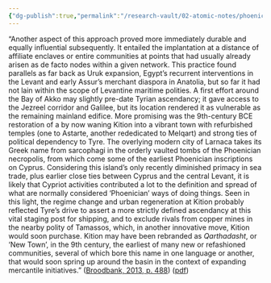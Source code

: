 ```yaml
---
{"dg-publish":true,"permalink":"/research-vault/02-atomic-notes/phoenician-cities-tyre-specifically-practiced-planting-colonies-at-places-that-were-already-nodes-within-mediterranean-networks/"}
---
```


“Another aspect of this approach proved more immediately durable and equally influential subsequently. It entailed the implantation at a distance of affiliate enclaves or entire communities at points that had usually already arisen as de facto nodes within a given network. This practice found parallels as far back as Uruk expansion, Egypt’s recurrent interventions in the Levant and early Assur’s merchant diaspora in Anatolia, but so far it had not lain within the scope of Levantine maritime polities. A first effort around the Bay of Akko may slightly pre-date Tyrian ascendancy; it gave access to the Jezreel corridor and Galilee, but its location rendered it as vulnerable as the remaining mainland edifice. More promising was the 9th-century BCE restoration of a by now waning Kition into a vibrant town with refurbished temples (one to Astarte, another rededicated to Melqart) and strong ties of political dependency to Tyre. The overlying modern city of Larnaca takes its Greek name from sarcophagi in the orderly vaulted tombs of the Phoenician necropolis, from which come some of the earliest Phoenician inscriptions on Cyprus. Considering this island’s only recently diminished primacy in sea trade, plus earlier close ties between Cyprus and the central Levant, it is likely that Cypriot activities contributed a lot to the definition and spread of what are normally considered ‘Phoenician’ ways of doing things. Seen in this light, the regime change and urban regeneration at Kition probably reflected Tyre’s drive to assert a more strictly defined ascendancy at this vital staging post for shipping, and to exclude rivals from copper mines in the nearby polity of Tamassos, which, in another innovative move, Kition would soon purchase. Kition may have been rebranded as *Qarthadasht*, or ‘New Town’, in the 9th century, the earliest of many new or refashioned communities, several of which bore this name in one language or another, that would soon spring up around the basin in the context of expanding mercantile initiatives.” ([Broodbank, 2013, p. 488](zotero://select/library/items/IR54JIQG)) ([pdf](zotero://open-pdf/library/items/85K7BT2G?page=455&annotation=RBZWI8QL))